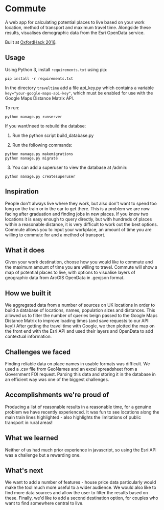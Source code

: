 # Commute

A web app for calculating potential places to live based on your work location, method of transport and maximum travel time. Alongside these results, visualises demographic data from the Esri OpenData service.

Built at [OxfordHack 2016](https://devpost.com/software/commute).

## Usage

Using Python 3, install `requirements.txt` using pip:

```
pip install -r requirements.txt
```

In the directory `traveltime` add a file api_key.py which contains a variable `key="your-google-maps-api-key"`, which must be enabled for use with the Google Maps Distance Matrix API.

To run:

```
python manage.py runserver
```

If you want/need to rebuild the databse:

1. Run the python script build_database.py

2. Run the following commands:

```
python manage.py makemigrations
python manage.py migrate 
```

3. You can add a superuser to view the database at /admin:

```
python manage.py createsuperuser
```


## Inspiration

People don't always live where they work, but also don't want to spend too long on the train or in the car to get there. This is a problem we are now facing after graduation and finding jobs in new places. If you know two locations it is easy enough to query directly, but with hundreds of places within a reasonable distance, it is very difficult to work out the best options. Commute allows you to input your workplace, an amount of time you are willing to commute for and a method of transport. 

## What it does

Given your work destination, choose how you would like to commute and the maximum amount of time you are willing to travel. Commute will show a map of potential places to live, with options to visualise layers of geographic data from ArcGIS OpenData in .geojson format.

## How we built it

We aggregated data from a number of sources on UK locations in order to build a database of locations, names, population sizes and distances. This allowed us to filter the number of queries beign passed to the Google Maps Distance Matrix to improve loading times (and save requests to our API key!) After getting the travel time with Google, we then plotted the map on the front end with the Esri API and used their layers and OpenData to add contextual information.

## Challenges we faced

Finding reliable data on place names in usable formats was difficult. We used a .csv file from GeoNames and an excel spreadsheet from a Government FOI request. Parsing this data and storing it in the database in an efficient way was one of the biggest challenges.

## Accomplishments we're proud of

Producing a list of reasonable results in a reasonable time, for a genuine problem we have recently experienced. It was fun to see locations along the main train lines highlighted - also highlights the limitations of public transport in rural areas!

## What we learned

Neither of us had much prior experience in javascript, so using the Esri API was a challenge but a rewarding one.

## What's next

We want to add a number of features - house price data particularly would make the tool much more useful to a wider audience. We would also like to find more data sources and allow the user to filter the results based on these. Finally, we'd like to add a second destination option, for couples who want to find somewhere central to live.